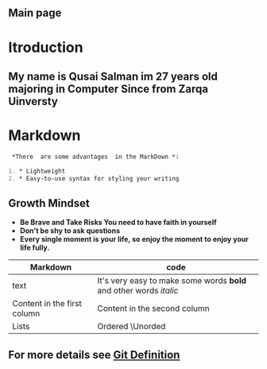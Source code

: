 ## Main page

# Itroduction 
 
 
 ## My name is Qusai Salman im 27 years old  majoring in Computer Since from Zarqa Uinversty 


# Markdown

```markdown
 *There  are some advantages  in the MarkDown *:

1. * Lightweight
2. * Easy-to-use syntax for styling your writing


```




## Growth Mindset
* **Be Brave and Take Risks You need to have faith in yourself**
* **Don't be shy to ask questions**
* **Every single moment is your life, so enjoy the moment to enjoy your life fully.**

Markdown  | code
------------ | -------------
text  | It's very easy to make some words **bold** and other words *italic* 
Content in the first column | Content in the second column
Lists    |Ordered \Unorded 



## For more details see   [Git Definition](https://qsalman.github.io/Webpage-/)
